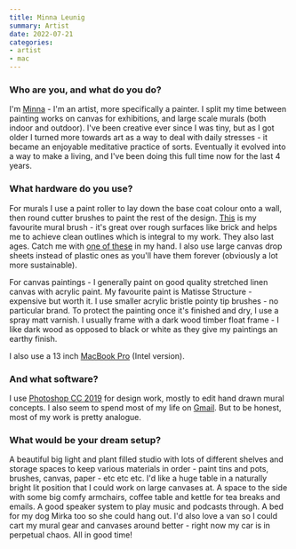 ```yaml
---
title: Minna Leunig
summary: Artist
date: 2022-07-21
categories:
- artist
- mac
---
```


### Who are you, and what do you do?

I'm [Minna](http://www.minnaleunig.com/ "Minna's website.") - I'm an artist, more specifically a painter. I split my time between painting works on canvas for exhibitions, and large scale murals (both indoor and outdoor). I've been creative ever since I was tiny, but as I got older I turned more towards art as a way to deal with daily stresses - it became an enjoyable meditative practice of sorts. Eventually it evolved into a way to make a living, and I've been doing this full time now for the last 4 years.

### What hardware do you use?

For murals I use a paint roller to lay down the base coat colour onto a wall, then round cutter brushes to paint the rest of the design. [This][25mm-easy-cutter-paint-brush] is my favourite mural brush - it's great over rough surfaces like brick and helps me to achieve clean outlines which is integral to my work. They also last ages. Catch me with [one of these][600ml-paint-pot] in my hand. I also use large canvas drop sheets instead of plastic ones as you'll have them forever (obviously a lot more sustainable). 

For canvas paintings - I generally paint on good quality stretched linen canvas with acrylic paint. My favourite paint is Matisse Structure - expensive but worth it. I use smaller acrylic bristle pointy tip brushes - no particular brand. To protect the painting once it's finished and dry, I use a spray matt varnish. I usually frame with a dark wood timber float frame - I like dark wood as opposed to black or white as they give my paintings an earthy finish.

I also use a 13 inch [MacBook Pro][macbook-pro] (Intel version).

### And what software?

I use [Photoshop CC 2019][photoshop] for design work, mostly to edit hand drawn mural concepts. I also seem to spend most of my life on [Gmail][]. But to be honest, most of my work is pretty analogue.

### What would be your dream setup?

A beautiful big light and plant filled studio with lots of different shelves and storage spaces to keep various materials in order - paint tins and pots, brushes, canvas, paper - etc etc etc. I'd like a huge table in a naturally bright lit position that I could work on large canvases at. A space to the side with some big comfy armchairs, coffee table and kettle for tea breaks and emails. A good speaker system to play music and podcasts through. A bed for my dog Mirka too so she could hang out. I'd also love a van so I could cart my mural gear and canvases around better - right now my car is in perpetual chaos. All in good time!

[25mm-easy-cutter-paint-brush]: http://web.archive.org/web/20230319035447/https://www.bunnings.com.au/uni-pro-25mm-easy-cutter-paint-brush_p1662806 "A paint brush."
[600ml-paint-pot]: http://web.archive.org/web/20220706110051/https://www.bunnings.com.au/uni-pro-600ml-paint-pot-with-handle-and-brush-holder_p1667605 "A paint pot."
[gmail]: https://en.wikipedia.org/wiki/Gmail "Web-based email."
[macbook-pro]: https://www.apple.com/macbook-pro/ "A laptop."
[photoshop]: https://www.adobe.com/products/photoshop.html "A bitmap image editor."
